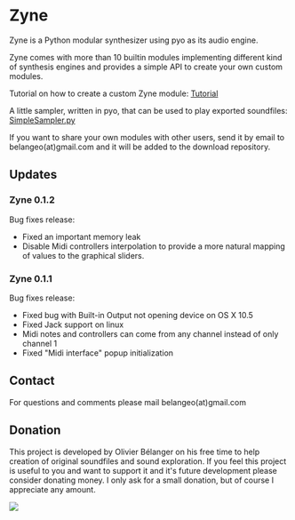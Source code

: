 # Zyne #

Zyne is a Python modular synthesizer using pyo as its audio engine.

Zyne comes with more than 10 builtin modules implementing different kind of synthesis engines and provides a simple API to create your own custom modules.

Tutorial on how to create a custom Zyne module:
[Tutorial](http://code.google.com/p/zyne/wiki/CustomModule)

A little sampler, written in pyo, that can be used to play exported soundfiles:
[SimpleSampler.py](http://code.google.com/p/zyne/wiki/SimpleSampler)

If you want to share your own modules with other users, send it by email to belangeo(at)gmail.com and it will be added to the download repository.

## Updates ##

### Zyne 0.1.2 ###

Bug fixes release:

  * Fixed an important memory leak
  * Disable Midi controllers interpolation to provide a more natural mapping of values to the graphical sliders.

### Zyne 0.1.1 ###

Bug fixes release:

  * Fixed bug with Built-in Output not opening device on OS X 10.5
  * Fixed Jack support on linux
  * Midi notes and controllers can come from any channel instead of only channel 1
  * Fixed "Midi interface" popup initialization

## Contact ##

For questions and comments please mail belangeo(at)gmail.com


## Donation ##

This project is developed by Olivier Bélanger on his free time to help creation of original soundfiles and sound exploration. If you feel this project is useful to you and want to support it and it's future development please consider donating money. I only ask for a small donation, but of course I appreciate any amount.

[![](https://www.paypal.com/en_US/i/btn/btn_donateCC_LG.gif)](https://www.paypal.com/cgi-bin/webscr?cmd=_s-xclick&hosted_button_id=9CA99DH6ES3HA)